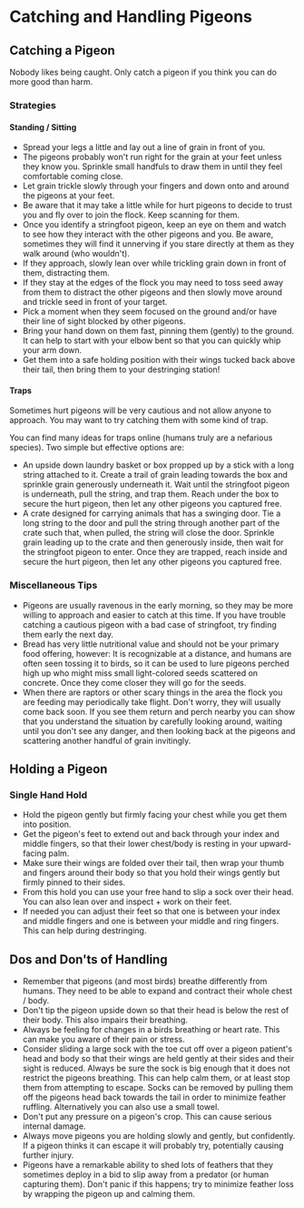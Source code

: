 # Catching and Handling Pigeons

## Catching a Pigeon

Nobody likes being caught. Only catch a pigeon if you think you can do more good than harm.

### Strategies

#### Standing / Sitting

- Spread your legs a little and lay out a line of grain in front of you.
- The pigeons probably won't run right for the grain at your feet unless they know you. Sprinkle small handfuls to draw them in until they feel comfortable coming close.
- Let grain trickle slowly through your fingers and down onto and around the pigeons at your feet.
- Be aware that it may take a little while for hurt pigeons to decide to trust you and fly over to join the flock. Keep scanning for them.
- Once you identify a stringfoot pigeon, keep an eye on them and watch to see how they interact with the other pigeons and you. Be aware, sometimes they will find it unnerving if you stare directly at them as they walk around (who wouldn't).
- If they approach, slowly lean over while trickling grain down in front of them, distracting them.
- If they stay at the edges of the flock you may need to toss seed away from them to distract the other pigeons and then slowly move around and trickle seed in front of your target.
- Pick a moment when they seem focused on the ground and/or have their line of sight blocked by other pigeons.
- Bring your hand down on them fast, pinning them (gently) to the ground. It can help to start with your elbow bent so that you can quickly whip your arm down.
- Get them into a safe holding position with their wings tucked back above their tail, then bring them to your destringing station!

#### Traps
Sometimes hurt pigeons will be very cautious and not allow anyone to approach. You may want to try catching them with some kind of trap.

You can find many ideas for traps online (humans truly are a nefarious species). Two simple but effective options are:

- An upside down laundry basket or box propped up by a stick with a long string attached to it. Create a trail of grain leading towards the box and sprinkle grain generously underneath it. Wait until the stringfoot pigeon is underneath, pull the string, and trap them. Reach under the box to secure the hurt pigeon, then let any other pigeons you captured free.
- A crate designed for carrying animals that has a swinging door. Tie a long string to the door and pull the string through another part of the crate such that, when pulled, the string will close the door. Sprinkle grain leading up to the crate and then generously inside, then wait for the stringfoot pigeon to enter. Once they are trapped, reach inside and secure the hurt pigeon, then let any other pigeons you captured free.

### Miscellaneous Tips

- Pigeons are usually ravenous in the early morning, so they may be more willing to approach and easier to catch at this time. If you have trouble catching a cautious pigeon with a bad case of stringfoot, try finding them early the next day.
- Bread has very little nutritional value and should not be your primary food offering, however: It is recognizable at a distance, and humans are often seen tossing it to birds, so it can be used to lure pigeons perched high up who might miss small light-colored seeds scattered on concrete. Once they come closer they will go for the seeds.
- When there are raptors or other scary things in the area the flock you are feeding may periodically take flight. Don't worry, they will usually come back soon. If you see them return and perch nearby you can show that you understand the situation by carefully looking around, waiting until you don't see any danger, and then looking back at the pigeons and scattering another handful of grain invitingly.


## Holding a Pigeon

### Single Hand Hold
- Hold the pigeon gently but firmly facing your chest while you get them into position.
- Get the pigeon's feet to extend out and back through your index and middle fingers, so that their lower chest/body is resting in your upward-facing palm.
- Make sure their wings are folded over their tail, then wrap your thumb and fingers around their body so that you hold their wings gently but firmly pinned to their sides.
- From this hold you can use your free hand to slip a sock over their head. You can also lean over and inspect + work on their feet.
- If needed you can adjust their feet so that one is between your index and middle fingers and one is between your middle and ring fingers. This can help during destringing.

## Dos and Don'ts of Handling

- Remember that pigeons (and most birds) breathe differently from humans. They need to be able to expand and contract their whole chest / body.
- Don't tip the pigeon upside down so that their head is below the rest of their body. This also impairs their breathing.
- Always be feeling for changes in a birds breathing or heart rate. This can make you aware of their pain or stress.
- Consider sliding a large sock with the toe cut off over a pigeon patient's head and body so that their wings are held gently at their sides and their sight is reduced. Always be sure the sock is big enough that it does not restrict the pigeons breathing. This can help calm them, or at least stop them from attempting to escape. Socks can be removed by pulling them off the pigeons head back towards the tail in order to minimize feather ruffling. Alternatively you can also use a small towel.
- Don't put any pressure on a pigeon's crop. This can cause serious internal damage.
- Always move pigeons you are holding slowly and gently, but confidently. If a pigeon thinks it can escape it will probably try, potentially causing further injury.
- Pigeons have a remarkable ability to shed lots of feathers that they sometimes deploy in a bid to slip away from a predator (or human capturing them). Don't panic if this happens; try to minimize feather loss by wrapping the pigeon up and calming them.